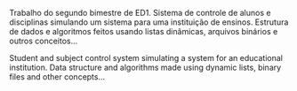 Trabalho do segundo bimestre de ED1.
Sistema de controle de alunos e disciplinas simulando um sistema para uma instituição de ensinos. Estrutura de dados e algoritmos feitos usando listas dinâmicas, arquivos binários e outros conceitos...

Student and subject control system simulating a system for an educational institution. Data structure and algorithms made using dynamic lists, binary files and other concepts...
